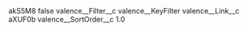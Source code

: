 <?xml version="1.0" encoding="UTF-8"?>
<CustomMetadata xmlns="http://soap.sforce.com/2006/04/metadata" xmlns:xsi="http://www.w3.org/2001/XMLSchema-instance" xmlns:xsd="http://www.w3.org/2001/XMLSchema">
    <label>akS5M8</label>
    <protected>false</protected>
    <values>
        <field>valence__Filter__c</field>
        <value xsi:type="xsd:string">valence__KeyFilter</value>
    </values>
    <values>
        <field>valence__Link__c</field>
        <value xsi:type="xsd:string">aXUF0b</value>
    </values>
    <values>
        <field>valence__SortOrder__c</field>
        <value xsi:type="xsd:double">1.0</value>
    </values>
</CustomMetadata>
